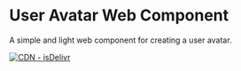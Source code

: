 # User Avatar Web Component
A simple and light web component for creating a user avatar.

[![CDN - jsDelivr][logo]][jsDelivr]




[logo]: https://img.shields.io/static/v1?label=CDN&message=jsDelivr&color=%23ff5626&logo=jsDelivr&logoColor=%23ff5626
[jsDelivr]: https://cdn.jsdelivr.net/gh/Kandreas9/user-avatar@main/dist/user-avatar.js
